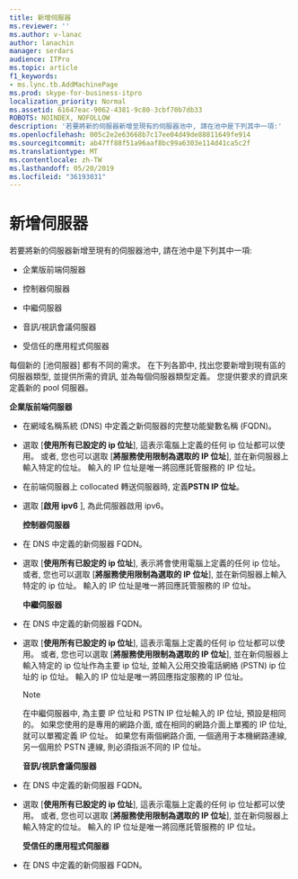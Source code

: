 ```yaml
---
title: 新增伺服器
ms.reviewer: ''
ms.author: v-lanac
author: lanachin
manager: serdars
audience: ITPro
ms.topic: article
f1_keywords:
- ms.lync.tb.AddMachinePage
ms.prod: skype-for-business-itpro
localization_priority: Normal
ms.assetid: 61647eac-9062-4381-9c80-3cbf70b7db33
ROBOTS: NOINDEX, NOFOLLOW
description: '若要將新的伺服器新增至現有的伺服器池中, 請在池中是下列其中一項:'
ms.openlocfilehash: 005c2e2e63668b7c17ee04d49de88811649fe914
ms.sourcegitcommit: ab47ff88f51a96aaf8bc99a6303e114d41ca5c2f
ms.translationtype: MT
ms.contentlocale: zh-TW
ms.lasthandoff: 05/20/2019
ms.locfileid: "36193031"
---
```

# <a name="add-server"></a>新增伺服器
 
若要將新的伺服器新增至現有的伺服器池中, 請在池中是下列其中一項:
  
- 企業版前端伺服器
    
- 控制器伺服器
    
- 中繼伺服器
    
- 音訊/視訊會議伺服器
    
- 受信任的應用程式伺服器
    
每個新的 [池伺服器] 都有不同的需求。 在下列各節中, 找出您要新增到現有區的伺服器類型, 並提供所需的資訊, 並為每個伺服器類型定義。 您提供要求的資訊來定義新的 pool 伺服器。
  
 **企業版前端伺服器**
  
- 在網域名稱系統 (DNS) 中定義之新伺服器的完整功能變數名稱 (FQDN)。
    
- 選取 [**使用所有已設定的 ip 位址**], 這表示電腦上定義的任何 ip 位址都可以使用。 或者, 您也可以選取 [**將服務使用限制為選取的 IP 位址**], 並在新伺服器上輸入特定的位址。 輸入的 IP 位址是唯一將回應託管服務的 IP 位址。
    
- 在前端伺服器上 collocated 轉送伺服器時, 定義**PSTN IP 位址**。
    
- 選取 [**啟用 ipv6** ], 為此伺服器啟用 ipv6。
    
  **控制器伺服器**
  
- 在 DNS 中定義的新伺服器 FQDN。
    
- 選取 [**使用所有已設定的 ip 位址**], 表示將會使用電腦上定義的任何 ip 位址。 或者, 您也可以選取 [**將服務使用限制為選取的 IP 位址**], 並在新伺服器上輸入特定的 ip 位址。 輸入的 IP 位址是唯一將回應託管服務的 IP 位址。
    
  **中繼伺服器**
  
- 在 DNS 中定義的新伺服器 FQDN。
    
- 選取 [**使用所有已設定的 ip 位址**], 這表示電腦上定義的任何 ip 位址都可以使用。 或者, 您也可以選取 [**將服務使用限制為選取的 IP 位址**], 並在新伺服器上輸入特定的 ip 位址作為主要 ip 位址, 並輸入公用交換電話網絡 (PSTN) ip 位址的 ip 位址。 輸入的 IP 位址是唯一將回應指定服務的 IP 位址。
    
    > [!NOTE]
    > 在中繼伺服器中, 為主要 IP 位址和 PSTN IP 位址輸入的 IP 位址, 預設是相同的。 如果您使用的是專用的網路介面, 或在相同的網路介面上單獨的 IP 位址, 就可以單獨定義 IP 位址。 如果您有兩個網路介面, 一個適用于本機網路連線, 另一個用於 PSTN 連線, 則必須指派不同的 IP 位址。 
  
  **音訊/視訊會議伺服器**
  
- 在 DNS 中定義的新伺服器 FQDN。
    
- 選取 [**使用所有已設定的 ip 位址**], 這表示電腦上定義的任何 ip 位址都可以使用。 或者, 您也可以選取 [**將服務使用限制為選取的 IP 位址**], 並在新伺服器上輸入特定的位址。 輸入的 IP 位址是唯一將回應託管服務的 IP 位址。
    
  **受信任的應用程式伺服器**
  
- 在 DNS 中定義的新伺服器 FQDN。
    

